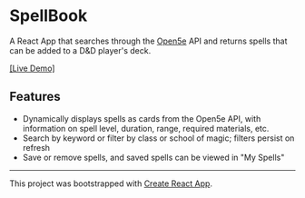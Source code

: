 # SpellBook

A React App that searches through the [Open5e](https://open5e.com/)  API and returns spells that can be added to a D&D player's deck.

[[Live Demo]](https://j-chau.github.io/spellbook/)

## Features

- Dynamically displays spells as cards from the Open5e API, with information on spell level, duration, range, required materials, etc.
- Search by keyword or filter by class or school of magic; filters persist on refresh
- Save or remove spells, and saved spells can be viewed in "My Spells"

---

This project was bootstrapped with [Create React App](https://github.com/facebook/create-react-app).

